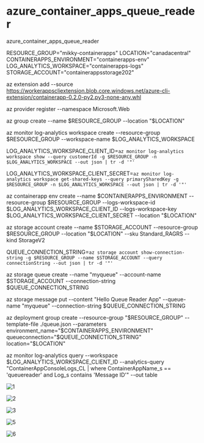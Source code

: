 
# azure_container_apps_queue_reader
azure_container_apps_queue_reader

RESOURCE_GROUP="mikky-containerapps"
LOCATION="canadacentral"
CONTAINERAPPS_ENVIRONMENT="containerapps-env"
LOG_ANALYTICS_WORKSPACE="containerapps-logs"
STORAGE_ACCOUNT="containerappsstorage202"

az extension add --source https://workerappscliextension.blob.core.windows.net/azure-cli-extension/containerapp-0.2.0-py2.py3-none-any.whl

az provider register --namespace Microsoft.Web

az group create --name $RESOURCE_GROUP --location "$LOCATION"

az monitor log-analytics workspace create --resource-group $RESOURCE_GROUP --workspace-name $LOG_ANALYTICS_WORKSPACE

LOG_ANALYTICS_WORKSPACE_CLIENT_ID=`az monitor log-analytics workspace show --query customerId -g $RESOURCE_GROUP -n $LOG_ANALYTICS_WORKSPACE --out json | tr -d '"'`

LOG_ANALYTICS_WORKSPACE_CLIENT_SECRET=`az monitor log-analytics workspace get-shared-keys --query primarySharedKey -g $RESOURCE_GROUP -n $LOG_ANALYTICS_WORKSPACE --out json | tr -d '"'`

az containerapp env create --name $CONTAINERAPPS_ENVIRONMENT --resource-group $RESOURCE_GROUP --logs-workspace-id $LOG_ANALYTICS_WORKSPACE_CLIENT_ID --logs-workspace-key $LOG_ANALYTICS_WORKSPACE_CLIENT_SECRET --location "$LOCATION"

az storage account create --name $STORAGE_ACCOUNT --resource-group $RESOURCE_GROUP --location "$LOCATION" --sku Standard_RAGRS --kind StorageV2

QUEUE_CONNECTION_STRING=`az storage account show-connection-string -g $RESOURCE_GROUP --name $STORAGE_ACCOUNT --query connectionString --out json | tr -d '"'`

az storage queue create --name "myqueue" --account-name $STORAGE_ACCOUNT --connection-string $QUEUE_CONNECTION_STRING

az storage message put --content "Hello Queue Reader App" --queue-name "myqueue" --connection-string $QUEUE_CONNECTION_STRING

az deployment group create --resource-group "$RESOURCE_GROUP" --template-file ./queue.json --parameters environment_name="$CONTAINERAPPS_ENVIRONMENT" queueconnection="$QUEUE_CONNECTION_STRING" location="$LOCATION"

az monitor log-analytics query --workspace $LOG_ANALYTICS_WORKSPACE_CLIENT_ID --analytics-query "ContainerAppConsoleLogs_CL | where ContainerAppName_s == 'queuereader' and Log_s contains 'Message ID'" --out table


![1](https://user-images.githubusercontent.com/61469290/140043268-6271e42a-7e69-4381-a80f-ee452794d463.PNG)

![2](https://user-images.githubusercontent.com/61469290/140043308-35f8659b-8907-4c36-a98a-697f1b7fd8ad.PNG)

![3](https://user-images.githubusercontent.com/61469290/140043319-43654442-a064-4a92-9c80-bfb037efb730.PNG)

![5](https://user-images.githubusercontent.com/61469290/140043335-b6c73114-b9fa-44e5-aa93-c7771596db0f.PNG)

![6](https://user-images.githubusercontent.com/61469290/140043339-a65ef0ea-f580-4d32-8b61-e3db34e38e10.PNG)

